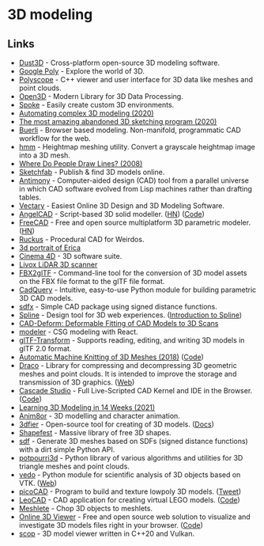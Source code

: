 # 3D modeling

## Links

- [Dust3D](https://github.com/huxingyi/dust3d) - Cross-platform open-source 3D modeling software.
- [Google Poly](https://poly.google.com/) - Explore the world of 3D.
- [Polyscope](https://github.com/nmwsharp/polyscope) - C++ viewer and user interface for 3D data like meshes and point clouds.
- [Open3D](https://github.com/intel-isl/Open3D) - Modern Library for 3D Data Processing.
- [Spoke](https://github.com/mozilla/Spoke) - Easily create custom 3D environments.
- [Automating complex 3D modeling (2020)](https://share-ng.sandia.gov/news/resources/news_releases/3d_modeling/)
- [The most amazing abandoned 3D sketching program (2020)](https://www.youtube.com/watch?v=Sl1I7ZtsJtY)
- [Buerli](https://buerli.io/) - Browser based modeling. Non-manifold, programmatic CAD workflow for the web.
- [hmm](https://github.com/fogleman/hmm) - Heightmap meshing utility. Convert a grayscale heightmap image into a 3D mesh.
- [Where Do People Draw Lines? (2008)](https://gfx.cs.princeton.edu/pubs/Cole_2008_WDP/)
- [Sketchfab](https://sketchfab.com/) - Publish & find 3D models online.
- [Antimony](https://github.com/mkeeter/antimony) - Computer-aided design (CAD) tool from a parallel universe in which CAD software evolved from Lisp machines rather than drafting tables.
- [Vectary](https://www.vectary.com/) - Easiest Online 3D Design and 3D Modeling Software.
- [AngelCAD](https://arnholm.github.io/angelcad-docs/) - Script-based 3D solid modeller. ([HN](https://news.ycombinator.com/item?id=24243077)) ([Code](https://github.com/arnholm/angelcad))
- [FreeCAD](https://github.com/FreeCAD/FreeCAD) - Free and open source multiplatform 3D parametric modeler. ([HN](https://news.ycombinator.com/item?id=24513340))
- [Ruckus](https://github.com/cbiffle/ruckus) - Procedural CAD for Weirdos.
- [3d portrait of Erica](https://twitter.com/SpriggsIan/status/1313692911339368450)
- [Cinema 4D](https://www.maxon.net/en-us/products/cinema-4d/overview/) - 3D software suite.
- [Livox LiDAR 3D scanner](https://github.com/Livox-SDK/livox_scanner)
- [FBX2glTF](https://github.com/facebookincubator/FBX2glTF) - Command-line tool for the conversion of 3D model assets on the FBX file format to the glTF file format.
- [CadQuery](https://github.com/CadQuery/cadquery) - Intuitive, easy-to-use Python module for building parametric 3D CAD models.
- [sdfx](https://github.com/deadsy/sdfx) - Simple CAD package using signed distance functions.
- [Spline](https://spline.design/) - Design tool for 3D web experiences. ([Introduction to Spline](https://www.youtube.com/watch?v=BNbVyzhuN3g))
- [CAD-Deform: Deformable Fitting of CAD Models to 3D Scans](https://github.com/alexeybokhovkin/CAD-Deform)
- [modeler](https://github.com/szymonkaliski/modeler) - CSG modeling with React.
- [glTF-Transform](https://github.com/donmccurdy/glTF-Transform) - Supports reading, editing, and writing 3D models in glTF 2.0 format.
- [Automatic Machine Knitting of 3D Meshes (2018)](https://textiles-lab.github.io/publications/2018-autoknit/) ([Code](https://github.com/textiles-lab/autoknit))
- [Draco](https://github.com/google/draco) - Library for compressing and decompressing 3D geometric meshes and point clouds. It is intended to improve the storage and transmission of 3D graphics. ([Web](https://google.github.io/draco/))
- [Cascade Studio](https://zalo.github.io/CascadeStudio/) - Full Live-Scripted CAD Kernel and IDE in the Browser. ([Code](https://github.com/zalo/CascadeStudio))
- [Learning 3D Modeling in 14 Weeks (2021)](https://samanthaz.me/writing/learning-3d-modeling-in-14-weeks)
- [Anim8or](https://www.anim8or.com/) - 3D modelling and character animation.
- [3dfier](https://github.com/tudelft3d/3dfier) - Open-source tool for creating of 3D models. ([Docs](http://tudelft3d.github.io/3dfier/))
- [Shapefest](https://shapefest.com/) - Massive library of free 3D shapes.
- [sdf](https://github.com/fogleman/sdf) - Generate 3D meshes based on SDFs (signed distance functions) with a dirt simple Python API.
- [potpourri3d](https://github.com/nmwsharp/potpourri3d) - Python library of various algorithms and utilities for 3D triangle meshes and point clouds.
- [vedo](https://github.com/marcomusy/vedo) - Python module for scientific analysis of 3D objects based on VTK. ([Web](https://vedo.embl.es/))
- [picoCAD](https://johanpeitz.itch.io/picocad) - Program to build and texture lowpoly 3D models. ([Tweet](https://twitter.com/johanpeitz/status/1365356945708896265))
- [LeoCAD](https://www.leocad.org/) - CAD application for creating virtual LEGO models. ([Code](https://github.com/leozide/leocad))
- [Meshlete](https://github.com/JarkkoPFC/meshlete) - Chop 3D objects to meshlets.
- [Online 3D Viewer](https://3dviewer.net/) - Free and open source web solution to visualize and investigate 3D models files right in your browser. ([Code](https://github.com/kovacsv/Online3DViewer))
- [scop](https://github.com/cledant/scop_vulkan) - 3D model viewer written in C++20 and Vulkan.
